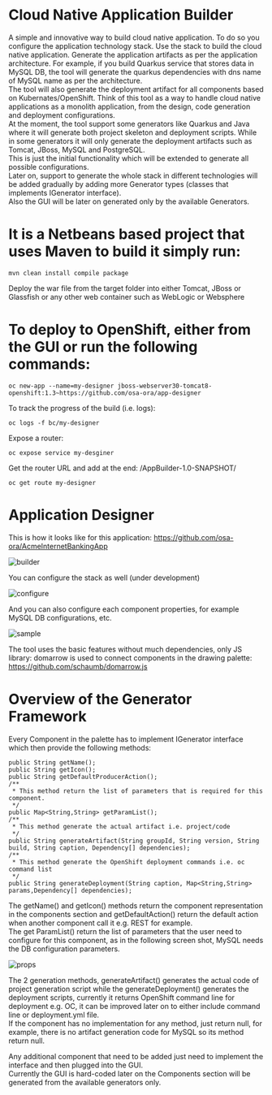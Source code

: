 # Cloud Native Application Builder
A simple and innovative way to build cloud native application. To do so you configure the application technology stack. Use the stack to build the cloud native application. Generate the application artifacts as per the application architecture. For example, if you build Quarkus service that stores data in MySQL DB, the tool will generate the quarkus dependencies with dns name of MySQL name as per the architecture.  
The tool will also generate the deployment artifact for all components based on Kubernates/OpenShift. Think of this tool as a way to handle cloud native applications as a monolith application, from the design, code generation and deployment configurations.  
At the moment, the tool support some generators like Quarkus and Java where it will generate both project skeleton and deployment scripts. While in some generators it will only generate the deployment artifacts such as Tomcat, JBoss, MySQL and PostgreSQL.  
This is just the initial functionality which will be extended to generate all possible configurations.  
Later on, support to generate the whole stack in different technologies will be added gradually by adding more Generator types (classes that implements IGenerator interface).   
Also the GUI will be later on generated only by the available Generators.  

# It is a Netbeans based project that uses Maven to build it simply run:  
```
mvn clean install compile package
```

Deploy the war file from the target folder into either Tomcat, JBoss or Glassfish or any other web container such as WebLogic or Websphere  

# To deploy to OpenShift, either from the GUI or run the following commands:  
```
oc new-app --name=my-designer jboss-webserver30-tomcat8-openshift:1.3~https://github.com/osa-ora/app-designer  
```
To track the progress of the build (i.e. logs): 
```
oc logs -f bc/my-designer 
```
Expose a router:  
```
oc expose service my-desginer 
```
Get the router URL and add at the end: /AppBuilder-1.0-SNAPSHOT/  
```
oc get route my-designer 
```

# Application Designer

This is how it looks like for this application: https://github.com/osa-ora/AcmeInternetBankingApp  

![builder](https://user-images.githubusercontent.com/18471537/83556127-a6d08f80-a50f-11ea-93f8-bcfd08f8f977.png)


You can configure the stack as well (under development)  

![configure](https://user-images.githubusercontent.com/18471537/83556165-b5b74200-a50f-11ea-976d-9400ebba93df.png)

And you can also configure each component properties, for example MySQL DB configurations, etc.

![sample](https://user-images.githubusercontent.com/18471537/84061321-03272980-a9be-11ea-9380-80aaf0c66d70.png)
  
The tool uses the basic features without much dependencies, only JS library: domarrow is used to connect components in the drawing palette: https://github.com/schaumb/domarrow.js  

# Overview of the Generator Framework  
Every Component in the palette has to implement IGenerator interface which then provide the following methods:

```
public String getName();
public String getIcon();
public String getDefaultProducerAction();
/**
 * This method return the list of parameters that is required for this component.
 */
public Map<String,String> getParamList();
/**
 * This method generate the actual artifact i.e. project/code
 */
public String generateArtifact(String groupId, String version, String build, String caption, Dependency[] dependencies);
/**
 * This method generate the OpenShift deployment commands i.e. oc command list
 */
public String generateDeployment(String caption, Map<String,String> params,Dependency[] dependencies);

```
The getName() and getIcon() methods return the component representation in the components section and getDefaultAction() return the default action when another component call it e.g. REST for example.  
The get ParamList() return the list of parameters that the user need to configure for this component, as in the following screen shot, MySQL needs the DB configuration parameters.  

![props](https://user-images.githubusercontent.com/18471537/84826559-67cc2f00-b023-11ea-9202-60d6244f86fb.png)


The 2 generation methods, generateArtifact() generates the actual code of project generation script while the generateDeployment() generates the deployment scripts, currently it returns OpenShift command line for deployment e.g. OC, it can be improved later on to either include command line or deployment.yml file.  
If the component has no implementation for any method, just return null, for example, there is no artifact generation code for MySQL so its method return null.  
  
Any additional component that need to be added just need to implement the interface and then plugged into the GUI.  
Currently the GUI is hard-coded later on the Components section will be generated from the available generators only.   


